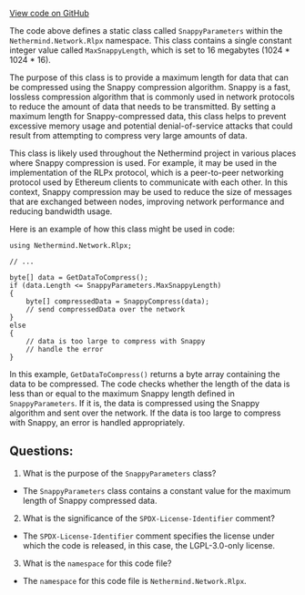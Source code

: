 [View code on GitHub](https://github.com/NethermindEth/nethermind/src/Nethermind/Nethermind.Network/Rlpx/SnappyParameters.cs)

The code above defines a static class called `SnappyParameters` within the `Nethermind.Network.Rlpx` namespace. This class contains a single constant integer value called `MaxSnappyLength`, which is set to 16 megabytes (1024 * 1024 * 16). 

The purpose of this class is to provide a maximum length for data that can be compressed using the Snappy compression algorithm. Snappy is a fast, lossless compression algorithm that is commonly used in network protocols to reduce the amount of data that needs to be transmitted. By setting a maximum length for Snappy-compressed data, this class helps to prevent excessive memory usage and potential denial-of-service attacks that could result from attempting to compress very large amounts of data.

This class is likely used throughout the Nethermind project in various places where Snappy compression is used. For example, it may be used in the implementation of the RLPx protocol, which is a peer-to-peer networking protocol used by Ethereum clients to communicate with each other. In this context, Snappy compression may be used to reduce the size of messages that are exchanged between nodes, improving network performance and reducing bandwidth usage.

Here is an example of how this class might be used in code:

```
using Nethermind.Network.Rlpx;

// ...

byte[] data = GetDataToCompress();
if (data.Length <= SnappyParameters.MaxSnappyLength)
{
    byte[] compressedData = SnappyCompress(data);
    // send compressedData over the network
}
else
{
    // data is too large to compress with Snappy
    // handle the error
}
```

In this example, `GetDataToCompress()` returns a byte array containing the data to be compressed. The code checks whether the length of the data is less than or equal to the maximum Snappy length defined in `SnappyParameters`. If it is, the data is compressed using the Snappy algorithm and sent over the network. If the data is too large to compress with Snappy, an error is handled appropriately.
## Questions: 
 1. What is the purpose of the `SnappyParameters` class?
- The `SnappyParameters` class contains a constant value for the maximum length of Snappy compressed data.

2. What is the significance of the `SPDX-License-Identifier` comment?
- The `SPDX-License-Identifier` comment specifies the license under which the code is released, in this case, the LGPL-3.0-only license.

3. What is the `namespace` for this code file?
- The `namespace` for this code file is `Nethermind.Network.Rlpx`.
